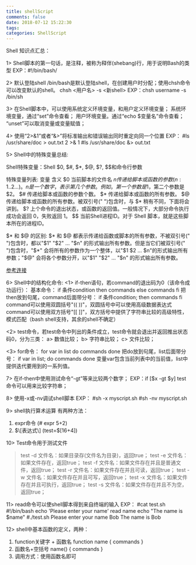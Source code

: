 ```yaml
---
title: shellScript
comments: false
date: 2018-07-12 15:22:30
tags:
categories: ShellScript
---
```



Shell 知识点汇总：

1> Shell脚本的第一句话，是注释，被称为释伴(shebang)行，用于说明Bash的类型
   EXP：#!/bin/bash/


2> 默认登陆shell
   /bin/bash是默认登陆shell，在创建用户时分配；使用chsh命令可以改变默认的shell。
   chsh <用户名> -s <新shell>
   EXP：chsh username -s /bin/sh


3> 在Shell脚本中，可以使用系统定义环境变量，和用户定义环境变量；
   系统环境变量，通过“set”命令查看；
   用户环境变量。通过“echo $变量名”命令查看；
   “unset”可以取消变量或变量赋值；


4> 使用“2>&1”或者“&>”将标准输出和错误输出同时重定向同一个位置
   EXP：
   #ls /usr/share/doc > out.txt 2 >& 1
   #ls /usr/share/doc &> out.txt


5> Shell中的特殊变量总结:

Shell特殊变量：Shell $0, $#, $*, $@, $?, $$和命令行参数

特殊变量列表:
变量    含义
$0      当前脚本的文件名
$n      传递给脚本或函数的参数(n: 1..2...)。n 是一个数字，表示第几个参数。例如，第一个参数是$1，第二个参数是$2。
$#      传递给脚本或函数的参数个数。
$*      传递给脚本或函数的所有参数。
$@      传递给脚本或函数的所有参数。被双引号(" ")包含时，与 $* 稍有不同，下面将会讲到。
$?      上个命令的退出状态，或函数的返回值。一般情况下，大部分命令执行成功会返回 0，失败返回 1。
$$      当前Shell进程ID。对于 Shell 脚本，就是这些脚本所在的进程ID。

$* 和 $@ 的区别:
$* 和 $@ 都表示传递给函数或脚本的所有参数，不被双引号(" ")包含时，都以"$1" "$2" … "$n" 的形式输出所有参数。但是当它们被双引号(" ")包含时，"$*" 会将所有的参数作为一个整体，以"$1 $2 … $n"的形式输出所有参数；"$@" 会将各个参数分开，以"$1" "$2" … "$n" 的形式输出所有参数。

[参考连接](http://blog.csdn.net/u011341352/article/details/53215180)


6> Shell中的结构化命令:
   <1> if-then语句，若command的退出码为0（该命令成功运行）：
       基本命令：
           if 条件condition
           then
                   commands
           else
	           commands
           fi
       把then放到句尾，command后面带分号：
           if 条件condition; then
                   commands
           fi
       command可以使用双圆括号"(( ))"，双圆括号中可以使用高级数据表达式
       command可以使用双方括号"[[ ]]"，双方括号中提供了字符串比较的高级特性，模式匹配（bash shell支持，其余的shell不确定）

   <2> test命令，若test命令中列出的条件成立，test命令就会退出并返回推出状态码0，分为三类：
       a> 数值比较；
       b> 字符串比较；
       c> 文件比较；

   <3> for命令：
       for var in list
       do
            commands
       done
       把do放到句尾，list后面带分号：
       if var in list; do
            commands
       done
       变量var包含当前列表中的当前值，list中提供迭代要用到的一系列值。


7> 在if-then中使用测试命令“-gt”等来比较两个数字；
   EXP：if [$x -gt $y]
   test命令可以用来比较字符串；


8> 使用-x或-nv调试shell脚本
   EXP：
   #sh -x  myscript.sh
   #sh -nv myscript.sh


9> shell执行算术运算
   有两种方法：
   1) expr命令 (# expr 5+2)
   2) $\[表达式\] (test=$[16+4])


10> Test命令用于测试文件
   > test -d 文件名：如果目录存(文件名为目录)，返回true；
   > test -e 文件名：如果文件存在，返回true；
   > test -f 文件名：如果文件存在并且是普通文件，返回true；
   > test -r 文件名：如果文件存在并且可读，返回true；
   > test -w 文件名：如果文件存在并且可写，返回true；
   > test -x 文件名：如果文件存在并且可执行，返回true；
   > test -s 文件名：如果文件存在并且不为空，返回true；


11> read命令可以使shell脚本得到来自终端的输入
   EXP：
   #cat test.sh
   #!/bin/bash
   echo 'Please enter your name'
   read name
   echo "The name is $name"
   #./test.sh
   Please enter your name
   Bob
   The name is Bob


12> shell中基本函数的定义，两种：
   1) function关键字 + 函数名
      function name {
         commands
      }
   2) 函数名+空括号
      name() {
         commands
      }
   3) 调用方式：使用函数名即可

